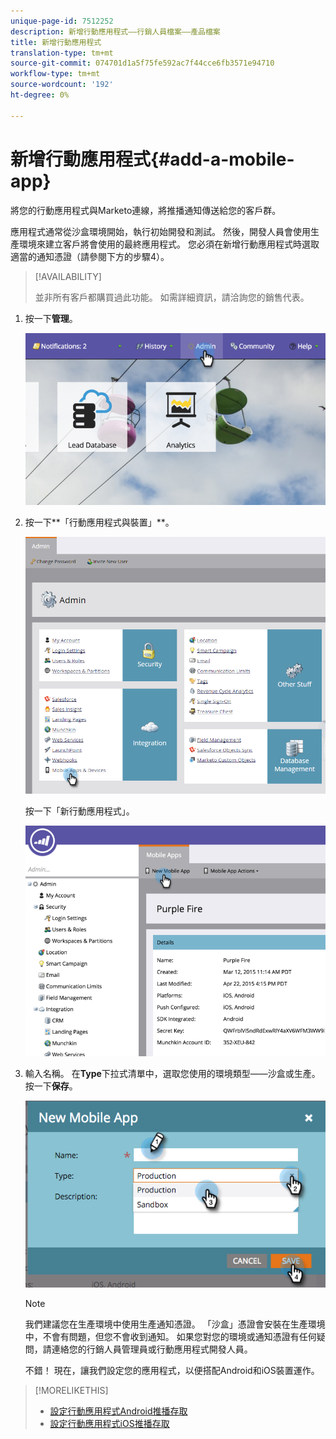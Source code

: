 ```yaml
---
unique-page-id: 7512252
description: 新增行動應用程式——行銷人員檔案——產品檔案
title: 新增行動應用程式
translation-type: tm+mt
source-git-commit: 074701d1a5f75fe592ac7f44cce6fb3571e94710
workflow-type: tm+mt
source-wordcount: '192'
ht-degree: 0%

---
```



# 新增行動應用程式{#add-a-mobile-app}

將您的行動應用程式與Marketo連線，將推播通知傳送給您的客戶群。

應用程式通常從沙盒環境開始，執行初始開發和測試。 然後，開發人員會使用生產環境來建立客戶將會使用的最終應用程式。 您必須在新增行動應用程式時選取適當的通知憑證（請參閱下方的步驟4）。

>[!AVAILABILITY]
>
>
>並非所有客戶都購買過此功能。 如需詳細資訊，請洽詢您的銷售代表。

1. 按一下&#x200B;**管理**。

   ![](assets/image2015-4-22-16-3a12-3a32.png)

1. 按一下**「行動應用程式與裝置」**。

   ![](assets/image2016-1-12-15-3a42-3a30.png)

   按一下「新行動應用程式」。

   ![](assets/image2015-4-22-16-3a17-3a15.png)

1. 輸入名稱。 在&#x200B;**Type**&#x200B;下拉式清單中，選取您使用的環境類型——沙盒或生產。 按一下&#x200B;**保存**。

   ![](assets/image2015-11-18-15-3a52-3a15.png)

   >[!NOTE]
   >
   >我們建議您在生產環境中使用生產通知憑證。 「沙盒」憑證會安裝在生產環境中，不會有問題，但您不會收到通知。 如果您對您的環境或通知憑證有任何疑問，請連絡您的行銷人員管理員或行動應用程式開發人員。

   不錯！ 現在，讓我們設定您的應用程式，以便搭配Android和iOS裝置運作。

>[!MORELIKETHIS]
>
>* [設定行動應用程式Android推播存取](configure-mobile-app-android-push-access.md)
>* [設定行動應用程式iOS推播存取](configure-mobile-app-ios-push-access.md)

>



